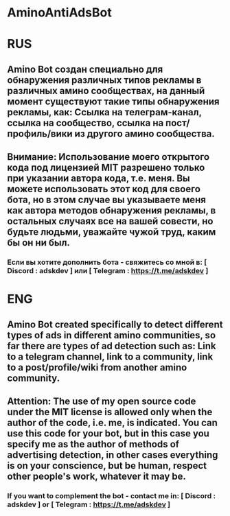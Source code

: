 # AminoAntiAdsBot

# RUS
## Amino Bot создан специально для обнаружения различных типов рекламы в различных амино сообществах, на данный момент существуют такие типы обнаружения рекламы, как: Ссылка на телеграм-канал, ссылка на сообщество, ссылка на пост/профиль/вики из другого амино сообщества.

## Внимание: Использование моего открытого кода под лицензией MIT разрешено только при указании автора кода, т.е. меня. Вы можете использовать этот код для своего бота, но в этом случае вы указываете меня как автора методов обнаружения рекламы, в остальных случаях все на вашей совести, но будьте людьми, уважайте чужой труд, каким бы он ни был.

### Если вы хотите дополнить бота - свяжитесь со мной в: [ Discord : adskdev ] или [ Telegram : https://t.me/adskdev ]

# ENG
## Amino Bot created specifically to detect different types of ads in different amino communities, so far there are types of ad detection such as: Link to a telegram channel, link to a community, link to a post/profile/wiki from another amino community.

## Attention: The use of my open source code under the MIT license is allowed only when the author of the code, i.e. me, is indicated. You can use this code for your bot, but in this case you specify me as the author of methods of advertising detection, in other cases everything is on your conscience, but be human, respect other people's work, whatever it may be.

### If you want to complement the bot - contact me in: [ Discord : adskdev ] or [ Telegram : https://t.me/adskdev ]
